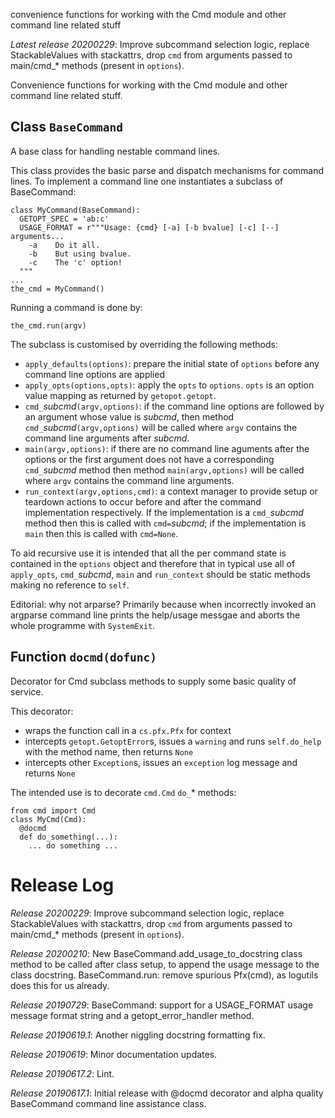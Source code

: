 convenience functions for working with the Cmd module and other command line related stuff


*Latest release 20200229*:
Improve subcommand selection logic, replace StackableValues with stackattrs, drop `cmd` from arguments passed to main/cmd_* methods (present in `options`).

Convenience functions for working with the Cmd module
and other command line related stuff.

## Class `BaseCommand`

A base class for handling nestable command lines.

This class provides the basic parse and dispatch mechanisms
for command lines.
To implement a command line
one instantiates a subclass of BaseCommand:

    class MyCommand(BaseCommand):
      GETOPT_SPEC = 'ab:c'
      USAGE_FORMAT = r"""Usage: {cmd} [-a] [-b bvalue] [-c] [--] arguments...
        -a    Do it all.
        -b    But using bvalue.
        -c    The 'c' option!
      """
    ...
    the_cmd = MyCommand()

Running a command is done by:

    the_cmd.run(argv)

The subclass is customised by overriding the following methods:
* `apply_defaults(options)`:
  prepare the initial state of `options`
  before any command line options are applied
* `apply_opts(options,opts)`:
  apply the `opts` to `options`.
  `opts` is an option value mapping
  as returned by `getopot.getopt`.
* `cmd_`*subcmd*`(argv,options)`:
  if the command line options are followed by an argument
  whose value is *subcmd*,
  then method `cmd_`*subcmd*`(argv,options)`
  will be called where `argv` contains the command line arguments
  after *subcmd*.
* `main(argv,options)`:
  if there are no command line aguments after the options
  or the first argument does not have a corresponding
  `cmd_`*subcmd* method
  then method `main(argv,options)`
  will be called where `argv` contains the command line arguments.
* `run_context(argv,options,cmd)`:
  a context manager to provide setup or teardown actions
  to occur before and after the command implementation respectively.
  If the implementation is a `cmd_`*subcmd* method
  then this is called with `cmd=`*subcmd*;
  if the implementation is `main`
  then this is called with `cmd=None`.

To aid recursive use
it is intended that all the per command state
is contained in the `options` object
and therefore that in typical use
all of `apply_opts`, `cmd_`*subcmd*, `main` and `run_context`
should be static methods making no reference to `self`.

Editorial: why not arparse?
Primarily because when incorrectly invoked
an argparse command line prints the help/usage messgae
and aborts the whole programme with `SystemExit`.

## Function `docmd(dofunc)`

Decorator for Cmd subclass methods
to supply some basic quality of service.

This decorator:
- wraps the function call in a `cs.pfx.Pfx` for context
- intercepts `getopt.GetoptError`s, issues a `warning`
  and runs `self.do_help` with the method name,
  then returns `None`
- intercepts other `Exception`s,
  issues an `exception` log message
  and returns `None`

The intended use is to decorate `cmd.Cmd` `do_`* methods:

    from cmd import Cmd
    class MyCmd(Cmd):
      @docmd
      def do_something(...):
        ... do something ...



# Release Log

*Release 20200229*:
Improve subcommand selection logic, replace StackableValues with stackattrs, drop `cmd` from arguments passed to main/cmd_* methods (present in `options`).

*Release 20200210*:
New BaseCommand.add_usage_to_docstring class method to be called after class setup, to append the usage message to the class docstring.
BaseCommand.run: remove spurious Pfx(cmd), as logutils does this for us already.

*Release 20190729*:
BaseCommand: support for a USAGE_FORMAT usage message format string and a getopt_error_handler method.

*Release 20190619.1*:
Another niggling docstring formatting fix.

*Release 20190619*:
Minor documentation updates.

*Release 20190617.2*:
Lint.

*Release 20190617.1*:
Initial release with @docmd decorator and alpha quality BaseCommand command line assistance class.
